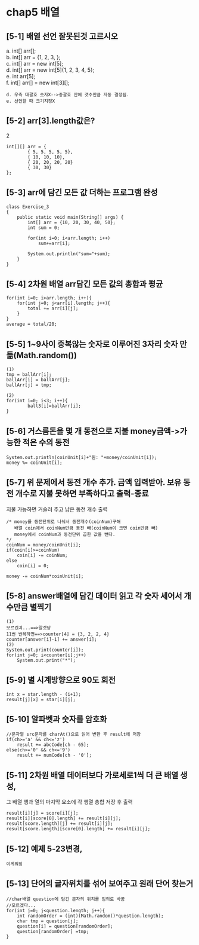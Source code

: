 #  chap5 배열  
## [5-1] 배열 선언 잘못된것 고르시오  
a. int[] arr[];  
b. int[] arr = {1, 2, 3, };  
c. int[] arr = new int[5];  
d. int[] arr = new int[5]{1, 2, 3, 4, 5};  
e. int arr[5];  
f. int[] arr[] = new int[3][];  
```
d. 우측 대괄호 숫자X-->중괄호 안에 갯수만큼 자동 결정됨.
e. 선언할 때 크기지정X
```
## [5-2] arr[3].length값은?  
2
```
int[][] arr = {
        { 5, 5, 5, 5, 5},
        { 10, 10, 10},
        { 20, 20, 20, 20}
        { 30, 30}
};
```
## [5-3] arr에 담긴 모든 값 더하는 프로그램 완성  
```
class Exercise_3
{
    public static void main(String[] args) {
        int[] arr = {10, 20, 30, 40, 50};
        int sum = 0;
        
        for(int i=0; i<arr.length; i++)
            sum+=arr[i];
        
        System.out.println("sum="+sum);
    }
}
```
## [5-4] 2차원 배열 arr담긴 모든 값의 총합과 평균  
```
for(int i=0; i>arr.length; i++){
    for(int j=0; j<arr[i].length; j++){
        total += arr[i][j];
    }
}
average = total/20;
```
## [5-5] 1~9사이 중복않는 숫자로 이루어진 3자리 숫자 만듦(Math.random())  
```
(1)
tmp = ballArr[i];
ballArr[i] = ballArr[j];
ballArr[j] = tmp;

(2)
for(int i=0; i<3; i++){
        ball3[i]=ballArr[i];
}
```
## [5-6] 거스름돈을 몇 개 동전으로 지불 money금액->가능한 적은 수의 동전  
```
System.out.println(coinUnit[i]+"원: "+money/coinUnit[i]);
money %= coinUnit[i];
```
## [5-7] 위 문제에서 동전 개수 추가. 금액 입력받아. 보유 동전 개수로 지불 못하면 부족하다고 출력-종료  
지불 가능하면 거슬러 주고 남은 동전 개수 출력  
```
/* money를 동전단위로 나눠서 동전개수(coinNum)구해
   배열 coin에서 coinNum만큼 동전 빼(coinNum이 크면 coin만큼 빼)
   money에서 coinNum과 동전단위 곱한 값을 뺀다.
*/
coinNum = money/coinUnit[i];
if(coin[i]>=coinNum)
    coin[i] -= coinNum;
else 
    coin[i] = 0;

money -= coinNum*coinUnit[i];
```  
## [5-8] answer배열에 담긴 데이터 읽고 각 숫자 세어서 개수만큼 별찍기  
```
(1)
모르겠긔...==>알겟당
11번 반복하면==>counter[4] = {3, 2, 2, 4}
counter[answer[i]-1] += answer[i];
(2)
System.out.print(counter[i]);
for(int j=0; i<counter[i];j++)
    System.out.print("*");
```
## [5-9] 별 시계방향으로 90도 회전  
```
int x = star.length - (i+1);
result[j][x] = star[i][j];
```
## [5-10] 알파벳과 숫자를 암호화  
```
//문자열 src문자를 charAt()으로 읽어 변환 후 result에 저장
if(ch>='a' && ch<='z')
    result += abcCode[ch - 65];
else(ch>='0' && ch<='9')
    result += numCode[ch - '0'];
```  
## [5-11] 2차원 배열 데이터보다 가로세로1씩 더 큰 배열 생성,  
그 배열 행과 열의 마지막 요소에 각 행열 총합 저장 후 출력  
```
result[i][j] = score[i][j];
result[i][score[0].length] += result[i][j];
result[score.length][j] += result[i][j];
result[score.length][score[0].length] += result[i][j];
```
## [5-12] 예제 5-23변경,   
```
이게뭐징 
```
## [5-13] 단어의 글자위치를 섞어 보여주고 원래 단어 찾는거  
```
//char배열 question에 담긴 문자의 위치를 임의로 바꿈
//모르겠다...
for(int j=0; j<question.length; j++){
    int randomOrder = (int)(Math.random()*question.length);
    char tmp = question[j];
    question[i] = question[randomOrder];
    question[randomOrder] =tmp;
}
```




















